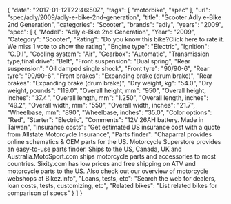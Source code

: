 {
    "date": "2017-01-12T22:46:50Z",
    "tags": [
        "motorbike",
        "spec"
    ],
    "url": "spec\/adly\/2009\/adly-e-bike-2nd-generation",
    "title": "Scooter Adly e-Bike 2nd Generation",
    "categories": "Scooter",
    "brands": "adly",
    "years": "2009",
    "spec": [
        {
            "Model": "Adly e-Bike 2nd Generation",
            "Year": "2009",
            "Category": "Scooter",
            "Rating": "Do you know this bike?Click here to rate it. We miss 1 vote to show the rating",
            "Engine type": "Electric",
            "Ignition": "C.D.I",
            "Cooling system": "Air",
            "Gearbox": "Automatic",
            "Transmission type,final drive": "Belt",
            "Front suspension": "Dual spring",
            "Rear suspension": "Oil damped single shock",
            "Front tyre": "90\/90-6",
            "Rear tyre": "90\/90-6",
            "Front brakes": "Expanding brake (drum brake)",
            "Rear brakes": "Expanding brake (drum brake)",
            "Dry weight, kg": "54.0",
            "Dry weight, pounds": "119.0",
            "Overall height, mm": "950",
            "Overall height, inches": "37.4",
            "Overall length, mm": "1.250",
            "Overall length, inches": "49.2",
            "Overall width, mm": "550",
            "Overall width, inches": "21.7",
            "Wheelbase, mm": "890",
            "Wheelbase, inches": "35.0",
            "Color options": "Red",
            "Starter": "Electric",
            "Comments": "12V 26AH battery. Made in Taiwan",
            "Insurance costs": "Get estimated US insurance cost with a quote from Allstate Motorcycle Insurance",
            "Parts finder": "Chaparral provides online schematics & OEM parts for the US.   Motorcycle Superstore provides an easy-to-use parts finder. Ships to the US, Canada, UK and Australia.MotoSport.com ships motorcycle parts and accessories to most countries.    Sixity.com has low prices and free shipping on ATV and motorcycle parts to the US. Also check out our overview of motorcycle webshops at Bikez.info",
            "Loans, tests, etc": "Search the web for dealers, loan costs, tests, customizing, etc",
            "Related bikes": "List related bikes for comparison of specs"
        }
    ]
}